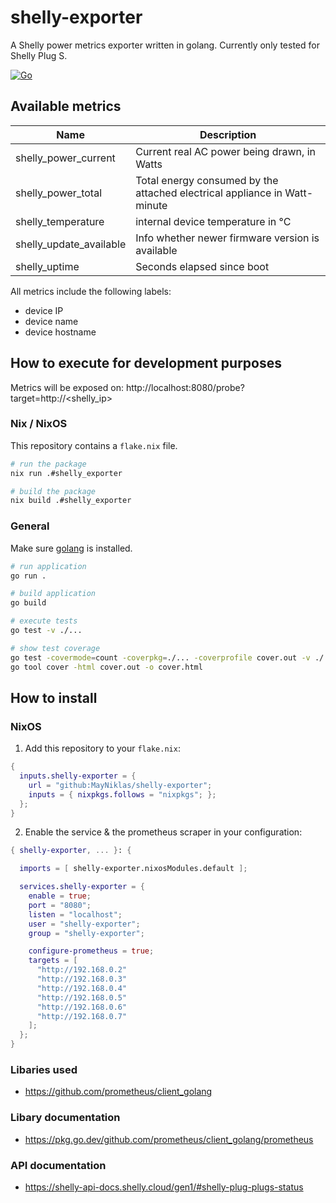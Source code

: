 # shelly-exporter

A Shelly power metrics exporter written in golang.
Currently only tested for Shelly Plug S.

[![Go](https://github.com/MayNiklas/shelly-exporter/actions/workflows/go.yml/badge.svg)](https://github.com/MayNiklas/shelly-exporter/actions/workflows/go.yml)

## Available metrics

Name     | Description
---------|------------
shelly_power_current | Current real AC power being drawn, in Watts
shelly_power_total | Total energy consumed by the attached electrical appliance in Watt-minute
shelly_temperature | internal device temperature in °C
shelly_update_available | Info whether newer firmware version is available
shelly_uptime | Seconds elapsed since boot

All metrics include the following labels:

* device IP
* device name
* device hostname

## How to execute for development purposes

Metrics will be exposed on: http://localhost:8080/probe?target=http://<shelly_ip>

### Nix / NixOS

This repository contains a `flake.nix` file.

```sh
# run the package
nix run .#shelly_exporter

# build the package
nix build .#shelly_exporter
```

### General

Make sure [golang](https://go.dev) is installed.

```sh
# run application
go run .

# build application
go build

# execute tests
go test -v ./...

# show test coverage
go test -covermode=count -coverpkg=./... -coverprofile cover.out -v ./...
go tool cover -html cover.out -o cover.html
```

## How to install

### NixOS

1. Add this repository to your `flake.nix`:

```nix
{
  inputs.shelly-exporter = {
    url = "github:MayNiklas/shelly-exporter";
    inputs = { nixpkgs.follows = "nixpkgs"; };
  };
}
```

2. Enable the service & the prometheus scraper in your configuration:

```nix
{ shelly-exporter, ... }: {

  imports = [ shelly-exporter.nixosModules.default ];

  services.shelly-exporter = {
    enable = true;
    port = "8080";
    listen = "localhost";
    user = "shelly-exporter";
    group = "shelly-exporter";

    configure-prometheus = true;
    targets = [
      "http://192.168.0.2"
      "http://192.168.0.3"
      "http://192.168.0.4"
      "http://192.168.0.5"
      "http://192.168.0.6"
      "http://192.168.0.7"
    ];
  };
}
```

### Libaries used

- https://github.com/prometheus/client_golang

### Libary documentation

- https://pkg.go.dev/github.com/prometheus/client_golang/prometheus

### API documentation

- https://shelly-api-docs.shelly.cloud/gen1/#shelly-plug-plugs-status
